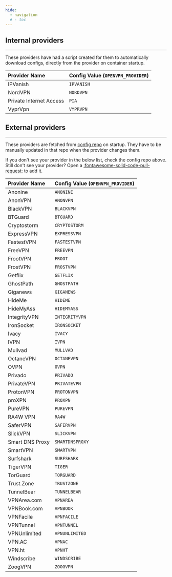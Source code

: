 ```yaml
---
hide:
  - navigation
  # - toc
---
```


## Internal providers

---

These providers have had a script created for them to automatically download configs, directly from the provider on container startup.

| Provider Name           | Config Value (`OPENVPN_PROVIDER`) |
| :---------------------- | :-------------------------------- |
| IPVanish                | `IPVANISH`                        |
| NordVPN                 | `NORDVPN`                         |
| Private Internet Access | `PIA`                             |
| VyprVpn                 | `VYPRVPN`                         |

## External providers

---

These providers are fetched from [config repo](https://github.com/haugene/vpn-configs-contrib) on startup.
They have to be manually updated in that repo when the provider changes them.

If you don't see your provider in the below list, check the config repo above. Still don't see your provider? Open a [:fontawesome-solid-code-pull-request:](https://github.com/haugene/vpn-configs-contrib/pulls) to add it.

| Provider Name   | Config Value (`OPENVPN_PROVIDER`) |
| :-------------- | :-------------------------------- |
| Anonine         | `ANONINE`                         |
| AnonVPN         | `ANONVPN`                         |
| BlackVPN        | `BLACKVPN`                        |
| BTGuard         | `BTGUARD`                         |
| Cryptostorm     | `CRYPTOSTORM`                     |
| ExpressVPN      | `EXPRESSVPN`                      |
| FastestVPN      | `FASTESTVPN`                      |
| FreeVPN         | `FREEVPN`                         |
| FrootVPN        | `FROOT`                           |
| FrostVPN        | `FROSTVPN`                        |
| Getflix         | `GETFLIX`                         |
| GhostPath       | `GHOSTPATH`                       |
| Giganews        | `GIGANEWS`                        |
| HideMe          | `HIDEME`                          |
| HideMyAss       | `HIDEMYASS`                       |
| IntegrityVPN    | `INTEGRITYVPN`                    |
| IronSocket      | `IRONSOCKET`                      |
| Ivacy           | `IVACY`                           |
| IVPN            | `IVPN`                            |
| Mullvad         | `MULLVAD`                         |
| OctaneVPN       | `OCTANEVPN`                       |
| OVPN            | `OVPN`                            |
| Privado         | `PRIVADO`                         |
| PrivateVPN      | `PRIVATEVPN`                      |
| ProtonVPN       | `PROTONVPN`                       |
| proXPN          | `PROXPN`                          |
| PureVPN         | `PUREVPN`                         |
| RA4W VPN        | `RA4W`                            |
| SaferVPN        | `SAFERVPN`                        |
| SlickVPN        | `SLICKVPN`                        |
| Smart DNS Proxy | `SMARTDNSPROXY`                   |
| SmartVPN        | `SMARTVPN`                        |
| Surfshark       | `SURFSHARK`                       |
| TigerVPN        | `TIGER`                           |
| TorGuard        | `TORGUARD`                        |
| Trust.Zone      | `TRUSTZONE`                       |
| TunnelBear      | `TUNNELBEAR`                      |
| VPNArea.com     | `VPNAREA`                         |
| VPNBook.com     | `VPNBOOK`                         |
| VPNFacile       | `VPNFACILE`                       |
| VPNTunnel       | `VPNTUNNEL`                       |
| VPNUnlimited    | `VPNUNLIMITED`                    |
| VPN.AC          | `VPNAC`                           |
| VPN.ht          | `VPNHT`                           |
| Windscribe      | `WINDSCRIBE`                      |
| ZoogVPN         | `ZOOGVPN`                         |

